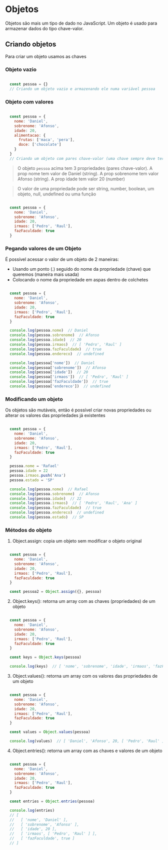 # Objetos
Objetos são mais um tipo de dado no JavaScript. Um objeto é usado para armazenar dados do tipo chave-valor.


## Criando objetos
Para criar um objeto usamos as chaves

### Objeto vazio
```js

  const pessoa = {}
  // Criando um objeto vazio e armazenando ele numa variável pessoa

```

### Objeto com valores
```js

  const pessoa = {
    nome: 'Daniel',
    sobrenome: 'Afonso',
    idade: 20,
    alimentacao: {
      frutas: ['maca', 'pera'],
      doce: ['chocolate']
    }
  }
  // Criando um objeto com pares chave-valor (uma chave sempre deve ter um valor associado)

```

> O objeto `pessoa` acima tem 3 propriedades (pares chave-valor). A prop nome tem valor de Daniel (string). A prop sobrenome tem valor Afonso (string). A prop idade tem valor 20 (number)

> O valor de uma propriedade pode ser string, number, boolean, um objeto, null, undefined ou uma função

```js

  const pessoa = {
    nome: 'Daniel',
    sobrenome: 'Afonso',
    idade: 20,
    irmaos: ['Pedro', 'Raul'],
    fazFaculdade: true
  }

```

### Pegando valores de um Objeto
É possível acessar o valor de um objeto de 2 maneiras:
  - Usando um ponto (.) seguido do nome da propriedade (chave) que queremos (maneira mais usada)
  - Colocando o nome da propriedade em aspas dentro de colchetes

```js

  const pessoa = {
    nome: 'Daniel',
    sobrenome: 'Afonso',
    idade: 20,
    irmaos: ['Pedro', 'Raul'],
    fazFaculdade: true
  }

  console.log(pessoa.nome)  // Daniel
  console.log(pessoa.sobrenome)  // Afonso
  console.log(pessoa.idade)  // 20
  console.log(pessoa.irmaos)  // [ 'Pedro', 'Raul' ]
  console.log(pessoa.fazFaculdade)  // true
  console.log(pessoa.endereco)  // undefined

  console.log(pessoa['nome'])  // Daniel
  console.log(pessoa['sobrenome'])  // Afonso
  console.log(pessoa['idade'])  // 20
  console.log(pessoa['irmaos'])  // [ 'Pedro', 'Raul' ]
  console.log(pessoa['fazFaculdade'])  // true
  console.log(pessoa['endereco'])  // undefined

```


### Modificando um objeto
Os objetos são mutáveis, então é possível criar novas propriedades ou alterar os valores das propriedades já existentes

```js

  const pessoa = {
    nome: 'Daniel',
    sobrenome: 'Afonso',
    idade: 20,
    irmaos: ['Pedro', 'Raul'],
    fazFaculdade: true
  }

  pessoa.nome = 'Rafael'
  pessoa.idade = 22
  pessoa.irmaos.push('Ana')
  pessoa.estado = 'SP'

  console.log(pessoa.nome)  // Rafael
  console.log(pessoa.sobrenome)  // Afonso
  console.log(pessoa.idade)  // 22
  console.log(pessoa.irmaos)  // [ 'Pedro', 'Raul', 'Ana' ]
  console.log(pessoa.fazFaculdade)  // true
  console.log(pessoa.endereco)  // undefined
  console.log(pessoa.estado)  // SP

```

### Métodos do objeto

1) Object.assign: copia um objeto sem modificar o objeto original
```js

  const pessoa = {
    nome: 'Daniel',
    sobrenome: 'Afonso',
    idade: 20,
    irmaos: ['Pedro', 'Raul'],
    fazFaculdade: true
  }

  const pessoa2 = Object.assign({}, pessoa)

```

2) Object.keys(): retorna um array com as chaves (propriedades) de um objeto
```js

  const pessoa = {
    nome: 'Daniel',
    sobrenome: 'Afonso',
    idade: 20,
    irmaos: ['Pedro', 'Raul'],
    fazFaculdade: true
  }

  const keys = Object.keys(pessoa)

  console.log(keys)  // [ 'nome', 'sobrenome', 'idade', 'irmaos', 'fazFaculdade' ]

```

3) Object.values(): retorna um array com os valores das propriedades de um objeto
```js

  const pessoa = {
    nome: 'Daniel',
    sobrenome: 'Afonso',
    idade: 20,
    irmaos: ['Pedro', 'Raul'],
    fazFaculdade: true
  }

  const values = Object.values(pessoa)

  console.log(values)  // [ 'Daniel', 'Afonso', 20, [ 'Pedro', 'Raul' ], true ]

```

4) Object.entries(): retorna um array com as chaves e valores de um objeto
```js

  const pessoa = {
    nome: 'Daniel',
    sobrenome: 'Afonso',
    idade: 20,
    irmaos: ['Pedro', 'Raul'],
    fazFaculdade: true
  }

  const entries = Object.entries(pessoa)

  console.log(entries)
  // [
  //   [ 'nome', 'Daniel' ],
  //   [ 'sobrenome', 'Afonso' ],
  //   [ 'idade', 20 ],
  //   [ 'irmaos', [ 'Pedro', 'Raul' ] ],
  //   [ 'fazFaculdade', true ]
  // ]

```
